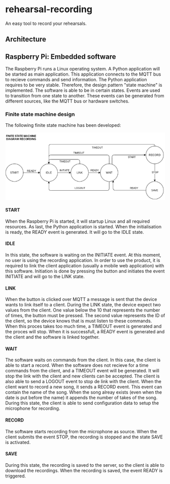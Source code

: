 # rehearsal-recording
An easy tool to record your rehearsals. 

## Architecture

## Raspberry Pi: Embedded software
The Raspberry Pi runs a Linux operating system. A Python application will be started as main application. This application connects to the MQTT bus to recieve commands and send information. The Python application requires to be very stable. Therefore, the design pattern "state machine" is implemented. The software is able to be in certain states. Events are used to transition from one state to another. These events can be generated from different sources, like the MQTT bus or hardware switches.

### Finite state machine design
The following finite state machine has been developed:

![fsm]

#### START
When the Raspberry Pi is started, it will startup Linux and all required resources. As last, the Python application is started. When the initialisation is ready, the READY event is generated. It will go to the IDLE state.

#### IDLE
In this state, the software is waiting on the INITIATE event. At this moment, no user is using the recording application. In order to use the product, it is required to link the client application (usually a mobile web application) with this software. Initiation is done by pressing the button and initiates the event INITIATE and will go to the LINK state.

#### LINK
When the button is clicked over MQTT a message is sent that the device wants to link itself to a client. During the LINK state, the device expect two values from the client. One value below the 10 that represents the number of times, the button must be pressed. The second value represents the ID of the client, so the device knows that is must listen to these commands. When this proces takes too much time, a TIMEOUT event is generated and the proces will stop. When it is successfull, a READY event is generated and the client and the software is linked together.

#### WAIT
The software waits on commands from the client. In this case, the client is able to start a record. When the software does not recieve for a time commands from the client, and a TIMEOUT event will be generated. It will stop the link with the client and new clients can be accepted. The client is also able to send a LOGOUT event to stop de link with the client. When the client want to record a new song, it sends a RECORD event. This event can contain the name of the song. When the song alreay exists (even when the date is put before the name) it appends the number of takes of the song. During this state, the client is able to send configuration data to setup the microphone for recording.

#### RECORD
The software starts recording from the microphone as source. When the client submits the event STOP, the recording is stopped and the state SAVE is activated.

#### SAVE
During this state, the recording is saved to the server, so the client is able to download the recordings. When the recording is saved, the event READY is triggered.


[fsm]: images/fsm.png "Finite State Machine"
